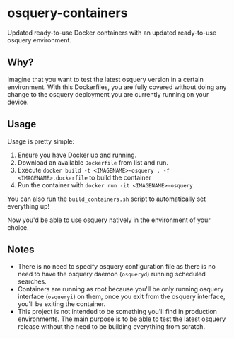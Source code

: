 # osquery-containers
Updated ready-to-use Docker containers with an updated ready-to-use osquery environment.

## Why?
Imagine that you want to test the latest osquery version in a certain environment. With this Dockerfiles, you are fully covered without doing any change to the osquery deployment you are currently running on your device.

## Usage
Usage is pretty simple:
1. Ensure you have Docker up and running.
2. Download an available `Dockerfile` from list and run.
3. Execute `docker build -t <IMAGENAME>-osquery . -f <IMAGENAME>.dockerfile` to build the container
4. Run the container with `docker run -it <IMAGENAME>-osquery`

You can also run the `build_containers.sh` script to automatically set everything up!

Now you'd be able to use osquery natively in the environment of your choice.

## Notes
* There is no need to specify osquery configuration file as there is no need to have the osquery daemon (`osqueryd`) running scheduled searches.
* Containers are running as root because you'll be only running osquery interface (`osqueryi`) on them, once you exit from the osquery interface, you'll be exiting the container.
* This project is not intended to be something you'll find in production environments. The main purpose is to be able to test the latest osquery release without the need to be building everything from scratch.
